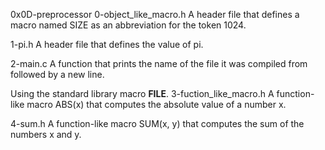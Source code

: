 0x0D-preprocessor
0-object_like_macro.h
A header file that defines a macro named SIZE as an abbreviation for the token 1024.

1-pi.h
A header file that defines the value of pi.

2-main.c
A function that prints the name of the file it was compiled from followed by a new line.

Using the standard library macro __FILE__.
3-fuction_like_macro.h
A function-like macro ABS(x) that computes the absolute value of a number x.

4-sum.h
A function-like macro SUM(x, y) that computes the sum of the numbers x and y.